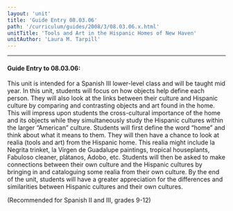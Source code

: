 ```yaml
---
layout: 'unit'
title: 'Guide Entry 08.03.06'
path: '/curriculum/guides/2008/3/08.03.06.x.html'
unitTitle: 'Tools and Art in the Hispanic Homes of New Haven'
unitAuthor: 'Laura M. Tarpill'
---
```


<body>
<hr/>
 <h4>
  Guide Entry to 08.03.06:
 </h4>
 <p>
  This unit is intended for a Spanish III lower-level class and will be taught mid year. In this unit, students will focus on how objects help define each person. They will also look at the links between their culture and Hispanic culture by comparing and contrasting objects and art found in the home. This will impress upon students the cross-cultural importance of the home and its objects while they simultaneously study the Hispanic cultures within the larger “American” culture. Students will first define the word “home” and think about what it means to them. They will then have a chance to look at realia (tools and art) from the Hispanic home. This realia might include la Negrita trinket, la Vírgen de Guadalupe paintings, tropical houseplants, Fabuloso cleaner, plátanos, Adobo, etc. Students will then be asked to make connections between their own culture and the Hispanic cultures by bringing in and cataloguing some realia from their own culture. By the end of the unit, students will have a greater appreciation for the differences and similarities between Hispanic cultures and their own cultures.
 </p>
<p>
  (Recommended for Spanish II and III, grades 9-12)
 </p>

</body>
